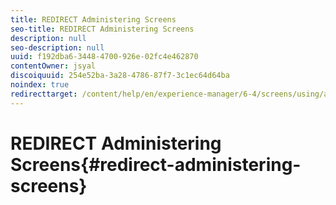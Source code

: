 ```yaml
---
title: REDIRECT Administering Screens
seo-title: REDIRECT Administering Screens
description: null
seo-description: null
uuid: f192dba6-3448-4700-926e-02fc4e462870
contentOwner: jsyal
discoiquuid: 254e52ba-3a28-4786-87f7-3c1ec64d64ba
noindex: true
redirecttarget: /content/help/en/experience-manager/6-4/screens/using/administering-screens
---
```


# REDIRECT Administering Screens{#redirect-administering-screens}

